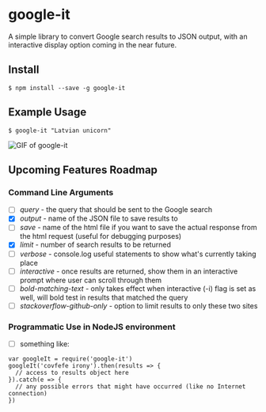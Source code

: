 # google-it

A simple library to convert Google search results to JSON output, with an interactive display option coming in the near future.

## Install

`$ npm install --save -g google-it`

## Example Usage

`$ google-it "Latvian unicorn"`

![GIF of google-it](google-it-demo.gif?raw=true "google-it")

## Upcoming Features Roadmap

### Command Line Arguments
- [ ] *query* - the query that should be sent to the Google search
- [x] *output* - name of the JSON file to save results to
- [ ] *save* - name of the html file if you want to save the actual response from the html request (useful for debugging purposes)
- [x] *limit* - number of search results to be returned
- [ ] *verbose* - console.log useful statements to show what's currently taking place
- [ ] *interactive* - once results are returned, show them in an interactive prompt where user can scroll through them
- [ ] *bold-matching-text* - only takes effect when interactive (-i) flag is set as well, will bold test in results that matched the query
- [ ] *stackoverflow-github-only* - option to limit results to only these two sites

### Programmatic Use in NodeJS environment

- [ ] something like:

```
var googleIt = require('google-it')
googleIt('covfefe irony').then(results => {
  // access to results object here
}).catch(e => {
  // any possible errors that might have occurred (like no Internet connection)
})
```

